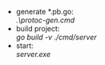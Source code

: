 - generate *.pb.go:\
  *.\protoc-gen.cmd*
- build project:\
  *go build -v ./cmd/server*
- start:\
  *server.exe*

